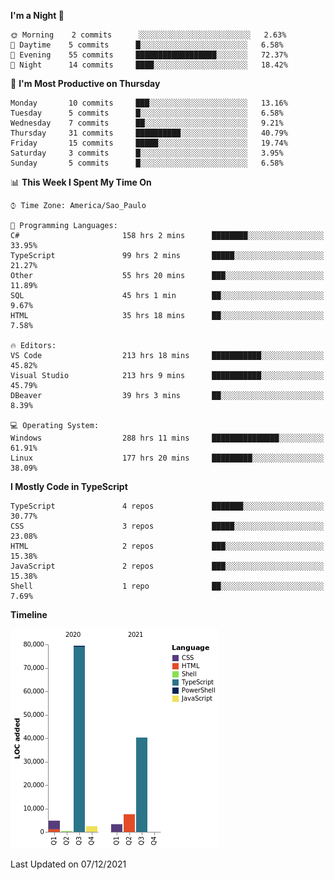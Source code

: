 <!--START_SECTION:waka-->
**I'm a Night 🦉** 

```text
🌞 Morning    2 commits      ░░░░░░░░░░░░░░░░░░░░░░░░░   2.63% 
🌆 Daytime    5 commits      █░░░░░░░░░░░░░░░░░░░░░░░░   6.58% 
🌃 Evening    55 commits     ██████████████████░░░░░░░   72.37% 
🌙 Night      14 commits     ████░░░░░░░░░░░░░░░░░░░░░   18.42%

```
📅 **I'm Most Productive on Thursday** 

```text
Monday       10 commits     ███░░░░░░░░░░░░░░░░░░░░░░   13.16% 
Tuesday      5 commits      █░░░░░░░░░░░░░░░░░░░░░░░░   6.58% 
Wednesday    7 commits      ██░░░░░░░░░░░░░░░░░░░░░░░   9.21% 
Thursday     31 commits     ██████████░░░░░░░░░░░░░░░   40.79% 
Friday       15 commits     █████░░░░░░░░░░░░░░░░░░░░   19.74% 
Saturday     3 commits      █░░░░░░░░░░░░░░░░░░░░░░░░   3.95% 
Sunday       5 commits      █░░░░░░░░░░░░░░░░░░░░░░░░   6.58%

```


📊 **This Week I Spent My Time On** 

```text
⌚︎ Time Zone: America/Sao_Paulo

💬 Programming Languages: 
C#                       158 hrs 2 mins      ████████░░░░░░░░░░░░░░░░░   33.95% 
TypeScript               99 hrs 2 mins       █████░░░░░░░░░░░░░░░░░░░░   21.27% 
Other                    55 hrs 20 mins      ███░░░░░░░░░░░░░░░░░░░░░░   11.89% 
SQL                      45 hrs 1 min        ██░░░░░░░░░░░░░░░░░░░░░░░   9.67% 
HTML                     35 hrs 18 mins      ██░░░░░░░░░░░░░░░░░░░░░░░   7.58%

🔥 Editors: 
VS Code                  213 hrs 18 mins     ███████████░░░░░░░░░░░░░░   45.82% 
Visual Studio            213 hrs 9 mins      ███████████░░░░░░░░░░░░░░   45.79% 
DBeaver                  39 hrs 3 mins       ██░░░░░░░░░░░░░░░░░░░░░░░   8.39%

💻 Operating System: 
Windows                  288 hrs 11 mins     ███████████████░░░░░░░░░░   61.91% 
Linux                    177 hrs 20 mins     █████████░░░░░░░░░░░░░░░░   38.09%

```

**I Mostly Code in TypeScript** 

```text
TypeScript               4 repos             ███████░░░░░░░░░░░░░░░░░░   30.77% 
CSS                      3 repos             █████░░░░░░░░░░░░░░░░░░░░   23.08% 
HTML                     2 repos             ███░░░░░░░░░░░░░░░░░░░░░░   15.38% 
JavaScript               2 repos             ███░░░░░░░░░░░░░░░░░░░░░░   15.38% 
Shell                    1 repo              ██░░░░░░░░░░░░░░░░░░░░░░░   7.69%

```


**Timeline**

![Chart not found](https://raw.githubusercontent.com/jonhoffmam/jonhoffmam/master/charts/bar_graph.png) 


 Last Updated on 07/12/2021
<!--END_SECTION:waka-->
